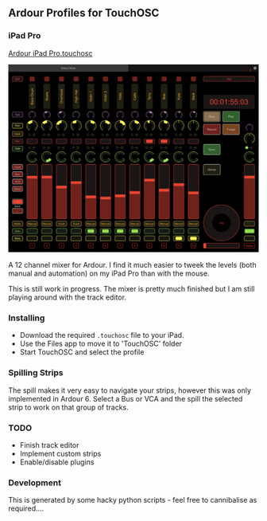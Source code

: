 ## Ardour Profiles for TouchOSC ##

### iPad Pro ###
[Ardour iPad Pro.touchosc](Ardour%20iPad%20Pro.touchosc)

![Screenshot](screenshots/ipad_pro_20200513.png)

A 12 channel mixer for Ardour.  I find it much easier to tweek the levels
(both manual and automation) on my iPad Pro than with the mouse.

This is still work in progress.  The mixer is pretty much finished but I am
still playing around with the track editor.

### Installing ###

* Download the required `.touchosc` file to your iPad.
* Use the Files app to move it to 'TouchOSC' folder
* Start TouchOSC and select the profile

### Spilling Strips ###

The spill makes it very easy to navigate your strips, however this was only
implemented in Ardour 6.  Select a Bus or VCA and the spill the selected strip
to work on that group of tracks.

### TODO ###

* Finish track editor
* Implement custom strips
* Enable/disable plugins

### Development ###
This is generated by some hacky python scripts - feel free to cannibalise as
required....

